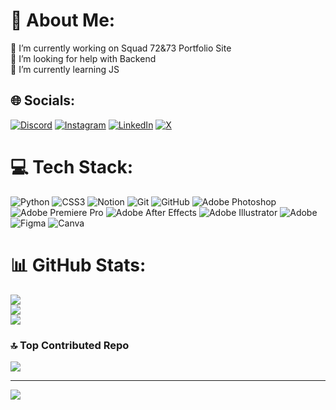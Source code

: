 # 💫 About Me:
🔭 I’m currently working on Squad 72&73 Portfolio Site<br>🤝 I’m looking for help with Backend <br>🌱 I’m currently learning JS<br>


## 🌐 Socials:
[![Discord](https://img.shields.io/badge/Discord-%237289DA.svg?logo=discord&logoColor=white)](https://discord.gg/https://discord.gg/Uh2nypvevc) [![Instagram](https://img.shields.io/badge/Instagram-%23E4405F.svg?logo=Instagram&logoColor=white)](https://www.instagram.com/gaurav_khandelwal_/) [![LinkedIn](https://img.shields.io/badge/LinkedIn-%230077B5.svg?logo=linkedin&logoColor=white)](https://linkedin.com/in/Gaurav-Khandelwal-b66a89271) [![X](https://img.shields.io/badge/X-black.svg?logo=X&logoColor=white)](https://x.com/xXxGauravxXx) 

# 💻 Tech Stack:
![Python](https://img.shields.io/badge/python-3670A0?style=for-the-badge&logo=python&logoColor=ffdd54) ![CSS3](https://img.shields.io/badge/css3-%231572B6.svg?style=for-the-badge&logo=css3&logoColor=white) ![Notion](https://img.shields.io/badge/Notion-%23000000.svg?style=for-the-badge&logo=notion&logoColor=white) ![Git](https://img.shields.io/badge/git-%23F05033.svg?style=for-the-badge&logo=git&logoColor=white) ![GitHub](https://img.shields.io/badge/github-%23121011.svg?style=for-the-badge&logo=github&logoColor=white) ![Adobe Photoshop](https://img.shields.io/badge/adobe%20photoshop-%2331A8FF.svg?style=for-the-badge&logo=adobe%20photoshop&logoColor=white) ![Adobe Premiere Pro](https://img.shields.io/badge/Adobe%20Premiere%20Pro-9999FF.svg?style=for-the-badge&logo=Adobe%20Premiere%20Pro&logoColor=white) ![Adobe After Effects](https://img.shields.io/badge/Adobe%20After%20Effects-9999FF.svg?style=for-the-badge&logo=Adobe%20After%20Effects&logoColor=white) ![Adobe Illustrator](https://img.shields.io/badge/adobe%20illustrator-%23FF9A00.svg?style=for-the-badge&logo=adobe%20illustrator&logoColor=white) ![Adobe](https://img.shields.io/badge/adobe-%23FF0000.svg?style=for-the-badge&logo=adobe&logoColor=white) ![Figma](https://img.shields.io/badge/figma-%23F24E1E.svg?style=for-the-badge&logo=figma&logoColor=white) ![Canva](https://img.shields.io/badge/Canva-%2300C4CC.svg?style=for-the-badge&logo=Canva&logoColor=white)
# 📊 GitHub Stats:
![](https://github-readme-stats.vercel.app/api?username=xXGauravXx&theme=dark&hide_border=false&include_all_commits=true&count_private=false)<br/>
![](https://github-readme-streak-stats.herokuapp.com/?user=xXGauravXx&theme=dark&hide_border=false)<br/>
![](https://github-readme-stats.vercel.app/api/top-langs/?username=xXGauravXx&theme=dark&hide_border=false&include_all_commits=true&count_private=false&layout=compact)

### 🔝 Top Contributed Repo
![](https://github-contributor-stats.vercel.app/api?username=xXGauravXx&limit=5&theme=gotham&combine_all_yearly_contributions=true)

---
[![](https://visitcount.itsvg.in/api?id=xXGauravXx&icon=0&color=0)](https://visitcount.itsvg.in)

<!-- Proudly created with GPRM ( https://gprm.itsvg.in ) -->
